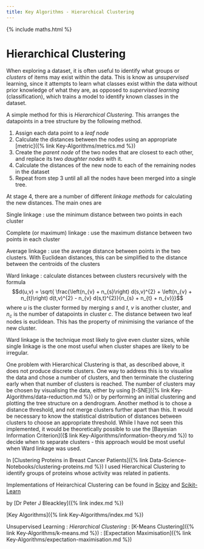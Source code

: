```yaml
---
title: Key Algorithms - Hierarchical Clustering
---
```

{% include maths.html %}

# Hierarchical Clustering

When exploring a dataset, it is often useful to identify what groups or *clusters* of items may exist within the data. This is know as *unsupervised* learning, since it attempts to learn what classes exist within the data without prior knowledge of what they are, as opposed to *supervised learning* (classification), which trains a model to identify known classes in the dataset.

A simple method for this is *Hierarchical Clustering*. This arranges the datapoints in a tree structure by the following method.

1. Assign each data point to a *leaf node*
2. Calculate the distances between the nodes using an appropriate [metric]({% link Key-Algorithms/metrics.md %})
3. Create the *parent node* of the two nodes that are closest to each other, and replace its two *daughter nodes* with it.
4. Calculate the distances of the new node to each of the remaining nodes in the dataset
5. Repeat from step 3 until all all the nodes have been merged into a single tree.

At stage 4, there are a number of different *linkage methods* for calculating the new distances. The main ones are

Single linkage
: use the minimum distance between two points in each cluster

Complete (or maximum) linkage
: use the maximum distance between two points in each cluster

Average linkage
: use the average distance between points in the two clusters. With Euclidean distances, this can be simplified to the distance between the centroids of the clusters

Ward linkage
: calculate distances between clusters recursively with the formula
$$d(u,v) = \sqrt{ \frac{\left(n_{v} + n_{s}\right) d(s,v)^{2} + \left(n_{v} + n_{t}\right) d(t,v)^{2} - n_{v} d(s,t)^{2}}{n_{s} + n_{t} + n_{v}}}$$
where $u$ is the cluster formed by merging $s$ and $t$, $v$ is another cluster, and $n_{c}$ is the number of datapoints in cluster $c$. The distance between two leaf nodes is euclidean. This has the property of minimising the variance of the new cluster.

Ward linkage is the technique most likely to give even cluster sizes, while single linkage is the one most useful when cluster shapes are likely to be irregular.

One problem with Hierarchical Clustering is that, as described above, it does not produce discrete clusters. One way to address this is to visualise the data and chose a number of clusters, and then terminate the clustering early when that number of clusters is reached. The number of clusters may be chosen by visualising the data, either by using [t-SNE]({% link Key-Algorithms/data-reduction.md %}) or by performing an initial clustering and plotting the tree structure on a dendrogram. Another method is to chose a distance threshold, and not merge clusters further apart than this. It would be necessary to know the statistical distribution of distances between clusters to choose an appropriate threshold. While I have not seen this implemented, it would be theoretically possible to use the [Bayesian Information Criterion]({$ link Key-Algorithms/information-theory.md %}) to decide when to separate clusters - this approach would be most useful when Ward linkage was used.

In [Clustering Proteins in Breast Cancer Patients]({% link Data-Science-Notebooks/clustering-proteins.md %}) I used Hierarchical Clustering to identify groups of proteins whose activity was related in patients.

Implementations of Heirarchical Clustering can be found in [Scipy](https://docs.scipy.org/doc/scipy/reference/cluster.hierarchy.html) and [Scikit-Learn](https://scikit-learn.org/stable/modules/generated/sklearn.cluster.AgglomerativeClustering.html)

by [Dr Peter J Bleackley]({% link index.md %})

[Key Algorithms]({% link Key-Algorithms/index.md %})

Unsupervised Learning
: *Hierarchical Clustering*
: [K-Means Clustering]({% link Key-Algorithms/k-means.md %})
: [Expectation Maximisation]({% link Key-Algorithms/expectation-maximisation.md %})

